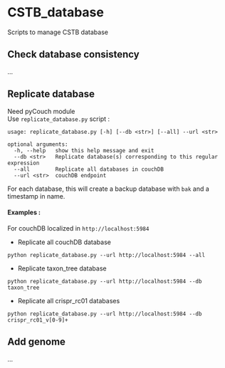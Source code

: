 # CSTB_database
Scripts to manage CSTB database

## Check database consistency 

...

## Replicate database
Need pyCouch module  
Use `replicate_database.py` script :
```
usage: replicate_database.py [-h] [--db <str>] [--all] --url <str>

optional arguments:
  -h, --help   show this help message and exit
  --db <str>   Replicate database(s) corresponding to this regular expression
  --all        Replicate all databases in couchDB
  --url <str>  couchDB endpoint
```
For each database, this will create a backup database with `bak` and a timestamp in name. 

#### Examples :  
For couchDB localized in `http://localhost:5984`
* Replicate all couchDB database
```
python replicate_database.py --url http://localhost:5984 --all
```
* Replicate taxon_tree database
```
python replicate_database.py --url http://localhost:5984 --db taxon_tree
```
* Replicate all crispr_rc01 databases
```
python replicate_database.py --url http://localhost:5984 --db crispr_rc01_v[0-9]+
```

## Add genome
...

